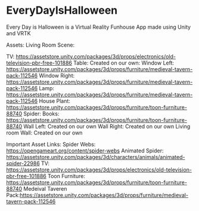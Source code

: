 # EveryDayIsHalloween
Every Day is Halloween is a Virtual Reality Funhouse App made using Unity and VRTK

Assets:
Living Room Scene:

TV: https://assetstore.unity.com/packages/3d/props/electronics/old-television-pbr-free-101886
Table: Created on our own:
Window Left: https://assetstore.unity.com/packages/3d/props/furniture/medieval-tavern-pack-112546
Window Right: https://assetstore.unity.com/packages/3d/props/furniture/medieval-tavern-pack-112546
Lamp: https://assetstore.unity.com/packages/3d/props/furniture/medieval-tavern-pack-112546
House Plant: https://assetstore.unity.com/packages/3d/props/furniture/toon-furniture-88740
Spider:
Books: https://assetstore.unity.com/packages/3d/props/furniture/toon-furniture-88740
Wall Left: Created on our own
Wall Right: Created on our own
Living room Wall: Created on our own


Important Asset Links:
Spider Webs: https://opengameart.org/content/spider-webs
Animated Spider: https://assetstore.unity.com/packages/3d/characters/animals/animated-spider-22986
TV: https://assetstore.unity.com/packages/3d/props/electronics/old-television-pbr-free-101886
Toon Furniture: https://assetstore.unity.com/packages/3d/props/furniture/toon-furniture-88740
Medeival Taveren Pack:https://assetstore.unity.com/packages/3d/props/furniture/medieval-tavern-pack-112546

